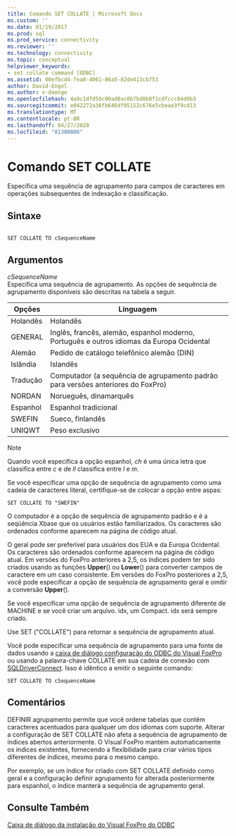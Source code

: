 ```yaml
---
title: Comando SET COLLATE | Microsoft Docs
ms.custom: ''
ms.date: 01/19/2017
ms.prod: sql
ms.prod_service: connectivity
ms.reviewer: ''
ms.technology: connectivity
ms.topic: conceptual
helpviewer_keywords:
- set collate command [ODBC]
ms.assetid: 00efbcd4-fea8-4061-86a5-82de413cb753
author: David-Engel
ms.author: v-daenge
ms.openlocfilehash: 4a9c1dfd59c00ad0ac0b7bd8b8f1cdfccc84d9b3
ms.sourcegitcommit: e042272a38fb646df05152c676e5cbeae3f9cd13
ms.translationtype: MT
ms.contentlocale: pt-BR
ms.lasthandoff: 04/27/2020
ms.locfileid: "81300886"
---
```

# <a name="set-collate-command"></a>Comando SET COLLATE
Especifica uma sequência de agrupamento para campos de caracteres em operações subsequentes de indexação e classificação.  
  
## <a name="syntax"></a>Sintaxe  
  
```  
  
SET COLLATE TO cSequenceName  
```  
  
## <a name="arguments"></a>Argumentos  
 *cSequenceName*  
 Especifica uma sequência de agrupamento. As opções de sequência de agrupamento disponíveis são descritas na tabela a seguir.  
  
|Opções|Linguagem|  
|-------------|--------------|  
|Holandês|Holandês|  
|GENERAL|Inglês, francês, alemão, espanhol moderno, Português e outros idiomas da Europa Ocidental|  
|Alemão|Pedido de catálogo telefônico alemão (DIN)|  
|Islândia|Islandês|  
|Tradução|Computador (a sequência de agrupamento padrão para versões anteriores do FoxPro)|  
|NORDAN|Norueguês, dinamarquês|  
|Espanhol|Espanhol tradicional|  
|SWEFIN|Sueco, finlandês|  
|UNIQWT|Peso exclusivo|  
  
> [!NOTE]  
>  Quando você especifica a opção espanhol, *ch* é uma única letra que classifica entre *c* e *d*e *ll* classifica entre *l* e *m*.  
  
 Se você especificar uma opção de sequência de agrupamento como uma cadeia de caracteres literal, certifique-se de colocar a opção entre aspas:  
  
```  
SET COLLATE TO "SWEFIN"  
```  
  
 O computador é a opção de sequência de agrupamento padrão e é a seqüência Xbase que os usuários estão familiarizados. Os caracteres são ordenados conforme aparecem na página de código atual.  
  
 O geral pode ser preferível para usuários dos EUA e da Europa Ocidental. Os caracteres são ordenados conforme aparecem na página de código atual. Em versões do FoxPro anteriores a 2,5, os índices podem ter sido criados usando as funções **Upper**() ou **Lower**() para converter campos de caractere em um caso consistente. Em versões do FoxPro posteriores a 2,5, você pode especificar a opção de sequência de agrupamento geral e omitir a conversão **Upper**().  
  
 Se você especificar uma opção de sequência de agrupamento diferente de MACHINE e se você criar um arquivo. idx, um Compact. idx será sempre criado.  
  
 Use SET ("COLLATE") para retornar a sequência de agrupamento atual.  
  
 Você pode especificar uma sequência de agrupamento para uma fonte de dados usando a [caixa de diálogo configuração do ODBC do Visual FoxPro](../../odbc/microsoft/odbc-visual-foxpro-setup-dialog-box.md) ou usando a palavra-chave COLLATE em sua cadeia de conexão com [SQLDriverConnect](../../odbc/microsoft/sqldriverconnect-visual-foxpro-odbc-driver.md). Isso é idêntico a emitir o seguinte comando:  
  
```  
SET COLLATE TO cSequenceName  
```  
  
## <a name="remarks"></a>Comentários  
 DEFINIR agrupamento permite que você ordene tabelas que contêm caracteres acentuados para qualquer um dos idiomas com suporte. Alterar a configuração de SET COLLATE não afeta a sequência de agrupamento de índices abertos anteriormente. O Visual FoxPro mantém automaticamente os índices existentes, fornecendo a flexibilidade para criar vários tipos diferentes de índices, mesmo para o mesmo campo.  
  
 Por exemplo, se um índice for criado com SET COLLATE definido como geral e a configuração definir agrupamento for alterada posteriormente para espanhol, o índice manterá a sequência de agrupamento geral.  
  
## <a name="see-also"></a>Consulte Também  
 [Caixa de diálogo da instalação do Visual FoxPro do ODBC](../../odbc/microsoft/odbc-visual-foxpro-setup-dialog-box.md)
